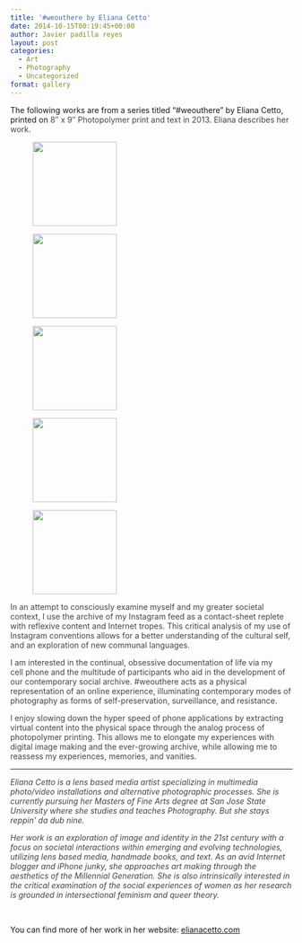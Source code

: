 ```yaml
---
title: '#weouthere by Eliana Cetto'
date: 2014-10-15T00:19:45+00:00
author: Javier padilla reyes
layout: post
categories:
  - Art
  - Photography
  - Uncategorized
format: gallery
---
```

The following works are from a series titled &#8220;#weouthere&#8221; by Eliana Cetto, printed on <span style="color: #444444;">8&#8243; x 9&#8243; Photopolymer print and text in 2013. Eliana describes her work.</span>

<div id='gallery-1' class='gallery galleryid-562 gallery-columns-2 gallery-size-thumbnail'>
  <figure class='gallery-item'>

  <div class='gallery-icon portrait'>
    <a href='http://localhost:8888/wordpress/2014/10/15/weouthere-by-eliana-cetto/weouthere_23/'><img width="150" height="150" src="http://localhost:8888/wordpress/wp-content/uploads/2014/10/WeOutHere_23-150x150.jpg" class="attachment-thumbnail size-thumbnail" alt="" srcset="http://localhost:8888/wordpress/wp-content/uploads/2014/10/WeOutHere_23-150x150.jpg 150w, http://localhost:8888/wordpress/wp-content/uploads/2014/10/WeOutHere_23-100x100.jpg 100w" sizes="100vw" /></a>
  </div></figure><figure class='gallery-item'>

  <div class='gallery-icon portrait'>
    <a href='http://localhost:8888/wordpress/2014/10/15/weouthere-by-eliana-cetto/weouthere_08/'><img width="150" height="150" src="http://localhost:8888/wordpress/wp-content/uploads/2014/10/WeOutHere_08-150x150.jpg" class="attachment-thumbnail size-thumbnail" alt="" srcset="http://localhost:8888/wordpress/wp-content/uploads/2014/10/WeOutHere_08-150x150.jpg 150w, http://localhost:8888/wordpress/wp-content/uploads/2014/10/WeOutHere_08-100x100.jpg 100w" sizes="100vw" /></a>
  </div></figure><figure class='gallery-item'>

  <div class='gallery-icon portrait'>
    <a href='http://localhost:8888/wordpress/2014/10/15/weouthere-by-eliana-cetto/weouthere_18/'><img width="150" height="150" src="http://localhost:8888/wordpress/wp-content/uploads/2014/10/WeOutHere_18-150x150.jpg" class="attachment-thumbnail size-thumbnail" alt="" srcset="http://localhost:8888/wordpress/wp-content/uploads/2014/10/WeOutHere_18-150x150.jpg 150w, http://localhost:8888/wordpress/wp-content/uploads/2014/10/WeOutHere_18-100x100.jpg 100w" sizes="100vw" /></a>
  </div></figure><figure class='gallery-item'>

  <div class='gallery-icon portrait'>
    <a href='http://localhost:8888/wordpress/2014/10/15/weouthere-by-eliana-cetto/weouthere_24/'><img width="150" height="150" src="http://localhost:8888/wordpress/wp-content/uploads/2014/10/WeOutHere_24-150x150.jpg" class="attachment-thumbnail size-thumbnail" alt="" srcset="http://localhost:8888/wordpress/wp-content/uploads/2014/10/WeOutHere_24-150x150.jpg 150w, http://localhost:8888/wordpress/wp-content/uploads/2014/10/WeOutHere_24-100x100.jpg 100w" sizes="100vw" /></a>
  </div></figure><figure class='gallery-item'>

  <div class='gallery-icon portrait'>
    <a href='http://localhost:8888/wordpress/2014/10/15/weouthere-by-eliana-cetto/weouthere_07/'><img width="150" height="150" src="http://localhost:8888/wordpress/wp-content/uploads/2014/10/WeOutHere_07-150x150.jpg" class="attachment-thumbnail size-thumbnail" alt="" srcset="http://localhost:8888/wordpress/wp-content/uploads/2014/10/WeOutHere_07-150x150.jpg 150w, http://localhost:8888/wordpress/wp-content/uploads/2014/10/WeOutHere_07-100x100.jpg 100w" sizes="100vw" /></a>
  </div></figure>
</div>

<!--more-->

<p style="color: #444444;">
  In an attempt to consciously examine myself and my greater societal context, I use the archive of my Instagram feed as a contact-sheet replete with reflexive content and Internet tropes. This critical analysis of my use of Instagram conventions allows for a better understanding of the cultural self, and an exploration of new communal languages.
</p>

<p style="color: #444444;">
  I am interested in the continual, obsessive documentation of life via my<br /> cell phone and the multitude of participants who aid in the development of our contemporary social archive. #weouthere acts as a physical representation of an online experience, illuminating contemporary modes of photography as forms of self-preservation, surveillance, and resistance.
</p>

<p style="color: #444444;">
  I enjoy slowing down the hyper speed of phone applications by extracting virtual content into the physical space through the analog process of photopolymer printing. This allows me to elongate my experiences with digital image making and the ever-growing archive, while allowing me to reassess my experiences, memories, and vanities.
</p>

* * *

<p style="color: #444444;">
  <em>Eliana Cetto is a lens based media artist specializing in multimedia photo/video installations and alternative photographic processes. She is currently pursuing her Masters of Fine Arts degree at San Jose State University where she studies and teaches Photography. But she stays reppin&#8217; da dub nine. </em>
</p>

_<span style="color: #444444;">Her work is an exploration of image and identity in the 21st century with a focus on societal interactions within emerging and evolving technologies, utilizing lens based media, handmade books, and text. As an avid Internet blogger and iPhone junky, she approaches art making through the aesthetics of the Millennial Generation. She is also intrinsically interested in the critical examination of the social experiences of women as her research is grounded in intersectional feminism and queer theory.</span>_

&nbsp;

You can find more of her work in her website: [elianacetto.com](http://elianacetto.com/)
